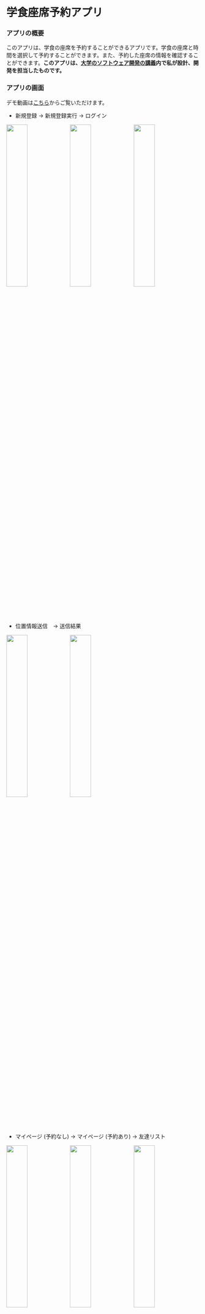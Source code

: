 # 学食座席予約アプリ

### アプリの概要

このアプリは、学食の座席を予約することができるアプリです。学食の座席と時間を選択して予約することができます。また、予約した座席の情報を確認することができます。**このアプリは、[大学のソフトウェア開発の講義](https://risyu.jmk.ynu.ac.jp/gakumu_portal/public/Syllabus/DetailMain.aspx?lct_year=2024&lct_cd=6I3302Z&je_cd=1)内で私が設計、開発を担当したものです。**

### アプリの画面

デモ動画は[こちら](images/demo.mp4)からご覧いただけます。

- 新規登録 -> 新規登録実行 -> ログイン

<img src="images/signup-page.png" width="33%" alt=""><img src="images/sinup_execute.png" width="33%" alt=""><img src="images/login-page.png" width="33%" alt="">

- 位置情報送信　-> 送信結果

<img src="images/location-page.png" width="33%" alt=""><img src="images/location-result.png" width="33%" alt="">

- マイページ (予約なし) -> マイページ (予約あり) -> 友達リスト

<img src="images/mypage1.png" width="33%" alt=""><img src="images/mypage2.png" width="33%" alt=""><img src="images/friend-list.png" width="33%" alt="">

- ドロワー -> 設定 -> ダークモード

<img src="images/drawer.png" width="33%" alt=""><img src="images/setting.png" width="33%" alt=""><img src="images/darkmode.png" width="33%" alt="">

- 開発中
  座席の予約ページは開発中です。<br>※ Java の PC クライアントアプリでは実装済み。

<img src="images/reservation.png" alt="" width="33%">

---

### ディレクトリ構成

<details>
<summary> ディレクトリ構成 (Tree)

</summary>

```bash
lib
├── main.dart
└── src
    ├── assets
    │   └── images
    │       ├── adaptive-icon-foreground.png
    │       ├── app-icon.PNG
    │       ├── no-reservation.png
    │       ├── not-available.png
    │       ├── penalty.png
    │       ├── send-result.png
    │       └── splash-icon.png
    ├── components
    │   ├── friend_list_tile.dart
    │   ├── friend_text_field.dart
    │   ├── location_page_tile.dart
    │   ├── my_app_bar.dart
    │   ├── my_button.dart
    │   ├── my_container.dart
    │   ├── my_drawer.dart
    │   ├── my_drawer_tile.dart
    │   ├── my_textfield.dart
    │   └── not_available_page.dart
    ├── constant
    │   ├── form_category.dart
    │   ├── my_location.dart
    │   ├── my_theme.dart
    │   └── strings.dart
    ├── features
    │   ├── auth
    │   │   ├── data
    │   │   │   ├── auth_repository.dart
    │   │   │   └── auth_repository.g.dart
    │   │   ├── domains
    │   │   │   ├── auth_state.dart
    │   │   │   ├── user.dart
    │   │   │   └── user.freezed.dart
    │   │   └── pages
    │   │       ├── auth_base_page.dart
    │   │       ├── auth_state_notifier.dart
    │   │       ├── auth_state_notifier.g.dart
    │   │       ├── login_page.dart
    │   │       ├── sign_up_page.dart
    │   │       ├── user_notifier.dart
    │   │       └── user_notifier.g.dart
    │   ├── location
    │   │   ├── application
    │   │   │   ├── location_service.dart
    │   │   │   └── location_service.g.dart
    │   │   ├── data
    │   │   │   ├── location_repository.dart
    │   │   │   └── location_repository.g.dart
    │   │   ├── domains
    │   │   │   └── location_state.dart
    │   │   └── pages
    │   │       ├── location_base_page.dart
    │   │       ├── result_page
    │   │       │   └── send_result_page.dart
    │   │       ├── seat_confirm_page
    │   │       │   ├── cafeteria1_seat_page.dart
    │   │       │   └── cafeteria2_seat_page.dart
    │   │       └── send_page
    │   │           ├── location_send_page.dart
    │   │           ├── location_state_notifier.dart
    │   │           └── location_state_notifier.g.dart
    │   ├── profile
    │   │   ├── data
    │   │   │   ├── friend_list_repository.dart
    │   │   │   └── friend_list_repository.g.dart
    │   │   ├── domain
    │   │   │   ├── friend.dart
    │   │   │   └── friend.freezed.dart
    │   │   └── pages
    │   │       ├── friend_list_notifier.dart
    │   │       ├── friend_list_notifier.g.dart
    │   │       ├── friend_list_page.dart
    │   │       └── my_page.dart
    │   ├── reserve
    │   │   ├── data
    │   │   │   ├── reservation_repository.dart
    │   │   │   └── reservation_repository.g.dart
    │   │   ├── domain
    │   │   │   ├── reservation.dart
    │   │   │   ├── reservation.freezed.dart
    │   │   │   └── reservation_state.dart
    │   │   └── pages
    │   │       ├── reservation_confirm_page
    │   │       │   ├── no_reservation_page.dart
    │   │       │   ├── penalty_page.dart
    │   │       │   └── reservation_confirm_page.dart
    │   │       ├── reservation_notifier.dart
    │   │       ├── reservation_notifier.g.dart
    │   │       └── reservation_page.dart
    │   └── settings
    │       └── pages
    │           ├── setting_list
    │           │   └── server_ip_page.dart
    │           ├── settings_page.dart
    │           ├── theme_notifier.dart
    │           ├── theme_notifier.g.dart
    │           ├── use_mobile_theme.dart
    │           └── use_mobile_theme.g.dart
    ├── main_page.dart
    ├── router
    │   ├── app_router.dart
    │   ├── app_router.g.dart
    │   ├── bottom_nav_index_notifier.dart
    │   └── bottom_nav_index_notifier.g.dart
    └── utils
        ├── env.dart
        ├── my_ui_feedback_manager.dart
        ├── repository.dart
        └── string_extensions.dart
```

</details>

大まかなディレクトリ構成は以下の画像の通りです。

![コードのディレクトリ](images/code-directory.png)

### 使用した技術

|                                  カテゴリ                                   |  技術   |
| :-------------------------------------------------------------------------: | :-----: |
|                               フロントエンド                                | Flutter |
| [サーバサイドプログラム](https://github.com/hiropoo/CafeteriaReserveServer) |  Java   |
|                                  デザイン                                   |  Figma  |

#### 主に使用した Flutter パッケージ

- [flutter_hooks](https://pub.dev/packages/flutter_hooks)
- [flutter_riverpod](https://pub.dev/packages/flutter_riverpod)
- [riverpod_generator](https://pub.dev/packages/riverpod_generator)
- [build_runner](https://pub.dev/packages/build_runner)
- [freezed](https://pub.dev/packages/freezed)
- [shared_preferences](https://pub.dev/packages/shared_preferences)
- [go_router](https://pub.dev/packages/go_router)
- [location](https://pub.dev/packages/location)

---

### 最後に

プロジェクトをご覧いただき、ありがとうございます。
